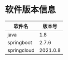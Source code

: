 # 软件版本信息
| 软件名         | 版本号   |
|-------------|-------| 
| java        | 1.8   |
| springboot  | 2.7.6 |
| springcloud | 2021.0.8 | 

